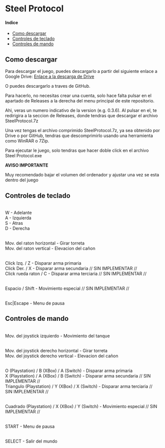 # Steel Protocol

#### Indice

- [Como descargar](https://github.com/JdCR927/SteelProtocol?tab=readme-ov-file#como-descargar)
- [Controles de teclado](https://github.com/JdCR927/SteelProtocol?tab=readme-ov-file#controles-de-teclado)
- [Controles de mando](https://github.com/JdCR927/SteelProtocol?tab=readme-ov-file#controles-de-mando)

## Como descargar

Para descargar el juego, puedes descargarlo a partir del siguiente enlace a Google Drive: [Enlace a la descarga de Drive](https://drive.google.com/drive/folders/1SjCsgudDdTgGhuOAc_dfdkZVesudyyoD?usp=sharing)

O puedes descargarlo a traves de GitHub.

Para hacerlo, no necesitas crear una cuenta, solo hace falta pulsar en el apartado de Releases a la derecha del menu principal de este repositorio.

Ahi, veras un numero indicativo de la version (e.g. 0.3.6). Al pulsar en el, te redirigira a la seccion de Releases, donde tendras que descargar el archivo SteelProtocol.7z

Una vez tengas el archivo comprimido SteelProtocol.7z, ya sea obtenido por Drive o por GitHub, tendras que descomprimirlo usando una herramienta como WinRAR o 7Zip.

Para ejecutar le juego, solo tendras que hacer doble click en el archivo Steel Protocol.exe

**AVISO IMPORTANTE**

Muy recomendado bajar el volumen del ordenador y ajustar una vez se esta dentro del juego


## Controles de teclado

<br>W - Adelante
<br>A - Izquierda
<br>S - Atras
<br>D - Derecha

<br>Mov. del raton horizontal - Girar torreta
<br>Mov. del raton vertical - Elevacion del cañon

<br>Click Izq. / Z - Disparar arma primaria
<br>Click Der. / X - Disparar arma secundaria // SIN IMPLEMENTAR //
<br>Click rueda raton / C - Disparar arma terciaria // SIN IMPLEMENTAR //

<br>Espacio / Shift - Movimiento especial // SIN IMPLEMENTAR //

<br>Esc|Escape - Menu de pausa


## Controles de mando

<br>Mov. del joystick izquierdo - Movimiento del tanque

<br>Mov. del joystick derecho horizontal - Girar torreta
<br>Mov. del joystick derecho vertical - Elevacion del cañon

<br>O (Playstation) / B (XBox) / A (Switch) - Disparar arma primaria
<br>X (Playstation) / A (XBox) / B (Switch) - Disparar arma secundaria // SIN IMPLEMENTAR //
<br>Triangulo (Playstation) / Y (XBox) / X (Switch) - Disparar arma terciaria // SIN IMPLEMENTAR //

<br>Cuadrado (Playstation) / X (XBox) / Y (Switch) - Movimiento especial // SIN IMPLEMENTAR //

<br>START - Menu de pausa

<br>SELECT - Salir del mundo
